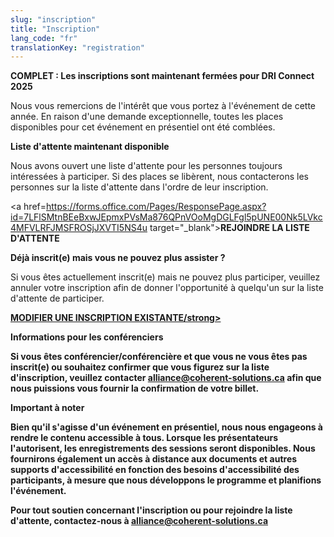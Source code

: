 ```yaml
---
slug: "inscription"
title: "Inscription"
lang_code: "fr"
translationKey: "registration"
---
```



<strong>COMPLET : Les inscriptions sont maintenant fermées pour DRI Connect 2025</strong>


Nous vous remercions de l'intérêt que vous portez à l'événement de cette année. En raison d'une demande exceptionnelle, toutes les places disponibles pour cet événement en présentiel ont été comblées.

<strong>Liste d'attente maintenant disponible</strong>

Nous avons ouvert une liste d'attente pour les personnes toujours intéressées à participer. Si des places se libèrent, nous contacterons les personnes sur la liste d'attente dans l'ordre de leur inscription. 
 


<a href=https://forms.office.com/Pages/ResponsePage.aspx?id=7LFlSMtnBEeBxwJEpmxPVsMa876QPnVOoMgDGLFgl5pUNE00Nk5LVkc4MFVLRFJMSFROSjJXVTI5NS4u target="_blank"><strong>REJOINDRE LA LISTE D'ATTENTE</strong></a>


<strong>Déjà inscrit(e) mais vous ne pouvez plus assister ?</strong>

Si vous êtes actuellement inscrit(e) mais ne pouvez plus participer, veuillez annuler votre inscription afin de donner l'opportunité à quelqu'un sur la liste d'attente de participer.
 

<a href=https://events.myconferencesuite.com/SpringDRIConnect2025/reg/returning target="_blank"><strong>MODIFIER UNE INSCRIPTION EXISTANTE/strong></a>

<strong>Informations pour les conférenciers</strong>

Si vous êtes conférencier/conférencière et que vous ne vous êtes pas inscrit(e) ou souhaitez confirmer que vous figurez sur la liste d'inscription, veuillez contacter alliance@coherent-solutions.ca afin que nous puissions vous fournir la confirmation de votre billet.


<strong>Important à noter</strong>


Bien qu'il s'agisse d'un événement en présentiel, nous nous engageons à rendre le contenu accessible à tous. Lorsque les présentateurs l'autorisent, les enregistrements des sessions seront disponibles. Nous fournirons également un accès à distance aux documents et autres supports d'accessibilité en fonction des besoins d'accessibilité des participants, à mesure que nous développons le programme et planifions l'événement.

Pour tout soutien concernant l'inscription ou pour rejoindre la liste d'attente, contactez-nous à alliance@coherent-solutions.ca
 
<!--
Les inscriptions pour participer en personne sont complètes. Toutefois, la participation virtuelle reste ouverte.
Veuillez cliquez sur le lien suivant pour vous inscrire:
<https://events.myconferencesuite.com/DRIConnect/reg/landing>

## Coût

La participation à cet événement est gratuite. Cependant, tout frais lié aux vols, à l'hébergement, et aux repas, en dehors de ceux offerts dans le cadre de l’événement, seront à la charge de chaque participant.
-->